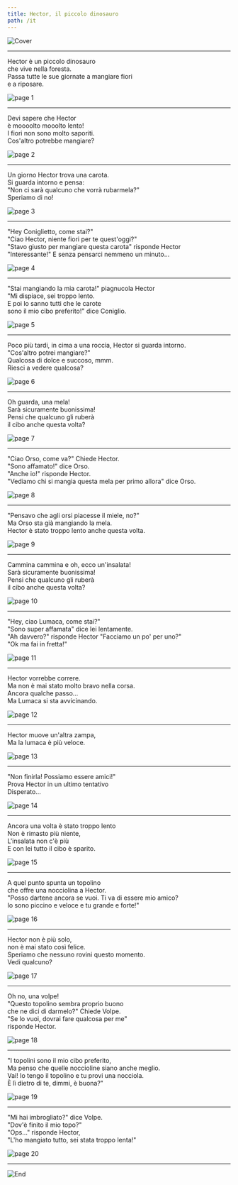 ```yaml
---
title: Hector, il piccolo dinosauro
path: /it
---
```


![Cover](../images/Cover.png)

---

Hector è un piccolo dinosauro  
che vive nella foresta.  
Passa tutte le sue giornate a mangiare fiori  
e a riposare.

![page 1](../images/page1.png)

---

Devi sapere che Hector  
è moooolto mooolto lento!  
I fiori non sono molto saporiti.  
Cos'altro potrebbe mangiare?

![page 2](../images/page2.png)

---

Un giorno Hector trova una carota.  
Si guarda intorno e pensa:  
"Non ci sarà qualcuno che vorrà rubarmela?"  
Speriamo di no!

![page 3](../images/page3.png)

---

"Hey Coniglietto, come stai?"  
"Ciao Hector, niente fiori per te quest'oggi?"  
"Stavo giusto per mangiare questa carota" risponde Hector  
"Interessante!" E senza pensarci nemmeno un minuto...

![page 4](../images/page4.png)

---

"Stai mangiando la mia carota!" piagnucola Hector  
"Mi dispiace, sei troppo lento.  
E poi lo sanno tutti che le carote  
sono il mio cibo preferito!" dice Coniglio.

![page 5](../images/page5.png)

---

Poco più tardi, in cima a una roccia, Hector si guarda intorno.  
"Cos'altro potrei mangiare?"  
Qualcosa di dolce e succoso, mmm.  
Riesci a vedere qualcosa?

![page 6](../images/page6.png)

---

Oh guarda, una mela!  
Sarà sicuramente buonissima!  
Pensi che qualcuno gli ruberà  
il cibo anche questa volta?

![page 7](../images/page7.png)

---

"Ciao Orso, come va?" Chiede Hector.  
"Sono affamato!" dice Orso.  
"Anche io!" risponde Hector.  
"Vediamo chi si mangia questa mela per primo allora" dice Orso.

![page 8](../images/page8.png)

---

"Pensavo che agli orsi piacesse il miele, no?"  
Ma Orso sta già mangiando la mela.  
Hector è stato troppo lento anche questa volta.

![page 9](../images/page9.png)

---

Cammina cammina e oh, ecco un'insalata!  
Sarà sicuramente buonissima!  
Pensi che qualcuno gli ruberà  
il cibo anche questa volta?

![page 10](../images/page10.png)

---

"Hey, ciao Lumaca, come stai?"  
"Sono super affamata" dice lei lentamente.  
"Ah davvero?" risponde Hector "Facciamo un po' per uno?"  
"Ok ma fai in fretta!"

![page 11](../images/page11.png)

---

Hector vorrebbe correre.  
Ma non è mai stato molto bravo nella corsa.  
Ancora qualche passo…  
Ma Lumaca si sta avvicinando.

![page 12](../images/page12.png)

---

Hector muove un'altra zampa,  
Ma la lumaca è più veloce.

![page 13](../images/page13.png)

---

"Non finirla! Possiamo essere amici!"  
Prova Hector in un ultimo tentativo  
Disperato…

![page 14](../images/page14.png)

---

Ancora una volta è stato troppo lento  
Non è rimasto più niente,  
L'insalata non c'è più  
E con lei tutto il cibo è sparito.

![page 15](../images/page15.png)

---

A quel punto spunta un topolino  
che offre una nocciolina a Hector.  
"Posso dartene ancora se vuoi. Ti va di essere mio amico?  
Io sono piccino e veloce e tu grande e forte!"

![page 16](../images/page16.png)

---

Hector non è più solo,  
non è mai stato così felice.  
Speriamo che nessuno rovini questo momento.  
Vedi qualcuno?

![page 17](../images/page17.png)

---

Oh no, una volpe!  
"Questo topolino sembra proprio buono  
che ne dici di darmelo?" Chiede Volpe.  
"Se lo vuoi, dovrai fare qualcosa per me"  
risponde Hector.

![page 18](../images/page18.png)

---

"I topolini sono il mio cibo preferito,  
Ma penso che quelle noccioline siano anche meglio.  
Vai! Io tengo il topolino e tu provi una nocciola.  
È lì dietro di te, dimmi, è buona?"

![page 19](../images/page19.png)

---

"Mi hai imbrogliato?" dice Volpe.  
"Dov'è finito il mio topo?"  
"Ops…" risponde Hector,  
"L'ho mangiato tutto, sei stata troppo lenta!"

![page 20](../images/page20.png)

---

![End](../images/End.png)
